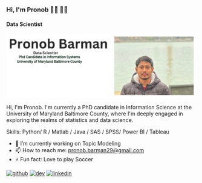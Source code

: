 ### Hi, I'm Pronob 👋🏾 👨‍💻
#### Data Scientist
![Data Scientist](https://github.com/pronob29/pronob29/blob/main/pronob.jpg)

Hi, I'm Pronob. I'm currently a PhD candidate in Information Science at the University of Maryland Baltimore County, where I'm deeply engaged in exploring the realms of statistics and data science.

Skills: Python/ R / Matlab / Java / SAS / SPSS/ Power BI / Tableau 

- 🔭 I’m currently working on Topic Modeling 
- 📫 How to reach me: pronob.barman29@gmail.com 
- ⚡ Fun fact: Love to play Soccer  


[<img src='https://cdn.jsdelivr.net/npm/simple-icons@3.0.1/icons/github.svg' alt='github' height='40'>](https://github.com/pronob29)  [<img src='https://cdn.jsdelivr.net/npm/simple-icons@3.0.1/icons/dev-dot-to.svg' alt='dev' height='40'>](https://dev.to/pronob29)  [<img src='https://cdn.jsdelivr.net/npm/simple-icons@3.0.1/icons/linkedin.svg' alt='linkedin' height='40'>](https://www.linkedin.com/in/https://www.linkedin.com/in/pronob-kumar-barman-95a694130//)  

